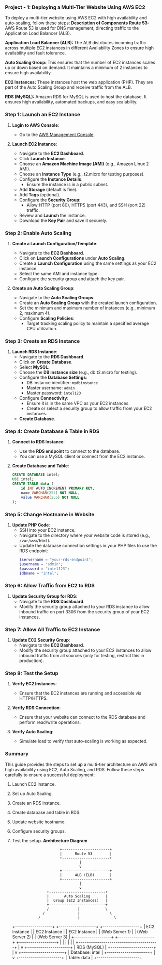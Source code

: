 ### Project - 1: Deploying a Multi-Tier Website Using AWS EC2
To deploy a multi-tier website using AWS EC2 with high availability and auto-scaling, follow these steps:
**Description of Components**
**Route 53:** AWS Route 53 is used for DNS management, directing traffic to the Application Load Balancer (ALB).

**Application Load Balancer (ALB):** The ALB distributes incoming traffic across multiple EC2 instances in different Availability Zones to ensure high availability and fault tolerance.

**Auto Scaling Group:** This ensures that the number of EC2 instances scales up or down based on demand. It maintains a minimum of 2 instances to ensure high availability.

**EC2 Instances:** These instances host the web application (PHP). They are part of the Auto Scaling Group and receive traffic from the ALB.

**RDS (MySQL):** Amazon RDS for MySQL is used to host the database. It ensures high availability, automated backups, and easy scalability.

### Step 1: Launch an EC2 Instance

1. **Login to AWS Console**:
   - Go to the [AWS Management Console](https://aws.amazon.com/console/).

2. **Launch EC2 Instance**:
   - Navigate to the **EC2 Dashboard**.
   - Click **Launch Instance**.
   - Choose an **Amazon Machine Image (AMI)** (e.g., Amazon Linux 2 AMI).
   - Choose an **Instance Type** (e.g., t2.micro for testing purposes).
   - Configure the **Instance Details**.
     - Ensure the instance is in a public subnet.
   - Add **Storage** (default is fine).
   - Add **Tags** (optional).
   - Configure the **Security Group**:
     - Allow HTTP (port 80), HTTPS (port 443), and SSH (port 22) traffic.
   - Review and **Launch** the instance.
   - Download the **Key Pair** and save it securely.

### Step 2: Enable Auto Scaling

1. **Create a Launch Configuration/Template**:
   - Navigate to the **EC2 Dashboard**.
   - Click on **Launch Configurations** under **Auto Scaling**.
   - Create a **Launch Configuration** using the same settings as your EC2 instance.
   - Select the same AMI and instance type.
   - Configure the security group and attach the key pair.

2. **Create an Auto Scaling Group**:
   - Navigate to the **Auto Scaling Groups**.
   - Create an **Auto Scaling Group** with the created launch configuration.
   - Set the minimum and maximum number of instances (e.g., minimum 2, maximum 4).
   - Configure **Scaling Policies**:
     - Target tracking scaling policy to maintain a specified average CPU utilization.

### Step 3: Create an RDS Instance

1. **Launch RDS Instance**:
   - Navigate to the **RDS Dashboard**.
   - Click on **Create Database**.
   - Select **MySQL**.
   - Choose the **DB instance size** (e.g., db.t2.micro for testing).
   - Configure the **Database Settings**:
     - DB instance identifier: `mydbinstance`
     - Master username: `admin`
     - Master password: `intel123`
   - Configure **Connectivity**:
     - Ensure it is in the same VPC as your EC2 instances.
     - Create or select a security group to allow traffic from your EC2 instances.
   - **Create Database**.

### Step 4: Create Database & Table in RDS

1. **Connect to RDS Instance**:
   - Use the **RDS endpoint** to connect to the database.
   - You can use a MySQL client or connect from the EC2 instance.

2. **Create Database and Table**:
   ```sql
   CREATE DATABASE intel;
   USE intel;
   CREATE TABLE data (
       id INT AUTO_INCREMENT PRIMARY KEY,
       name VARCHAR(255) NOT NULL,
       value VARCHAR(255) NOT NULL
   );
   ```

### Step 5: Change Hostname in Website

1. **Update PHP Code**:
   - SSH into your EC2 instance.
   - Navigate to the directory where your website code is stored (e.g., `/var/www/html`).
   - Update the database connection settings in your PHP files to use the RDS endpoint:
     ```php
     $servername = "your-rds-endpoint";
     $username = "admin";
     $password = "intel123";
     $dbname = "intel";
     ```

### Step 6: Allow Traffic from EC2 to RDS

1. **Update Security Group for RDS**:
   - Navigate to the **RDS Dashboard**.
   - Modify the security group attached to your RDS instance to allow inbound traffic on port 3306 from the security group of your EC2 instances.

### Step 7: Allow All Traffic to EC2 Instance

1. **Update EC2 Security Group**:
   - Navigate to the **EC2 Dashboard**.
   - Modify the security group attached to your EC2 instances to allow inbound traffic from all sources (only for testing, restrict this in production).

### Step 8: Test the Setup

1. **Verify EC2 Instances**:
   - Ensure that the EC2 instances are running and accessible via HTTP/HTTPS.

2. **Verify RDS Connection**:
   - Ensure that your website can connect to the RDS database and perform read/write operations.

3. **Verify Auto Scaling**:
   - Simulate load to verify that auto-scaling is working as expected.

### Summary

This guide provides the steps to set up a multi-tier architecture on AWS with high availability using EC2, Auto Scaling, and RDS. Follow these steps carefully to ensure a successful deployment:

1. Launch EC2 instance.
2. Set up Auto Scaling.
3. Create an RDS instance.
4. Create database and table in RDS.
5. Update website hostname.
6. Configure security groups.
7. Test the setup.
**Architecture Diagram**


                             +----------------------+
                             |      Route 53        |
                             +----------------------+
                                      |
                                      v
                             +----------------------+
                             |      ALB (ELB)       |
                             +----------------------+
                                      |
                                      v
                       +--------------------------+
                       |       Auto Scaling       |
                       |  Group (EC2 Instances)   |
                       +--------------------------+
                       /             |            \
                     /               |              \
                   /                 |                \
      +-------------------+  +-------------------+  +-------------------+
      |     EC2 Instance  |  |     EC2 Instance  |  |     EC2 Instance  |
      |   (Web Server 1)  |  |   (Web Server 2)  |  |   (Web Server 3)  |
      +-------------------+  +-------------------+  +-------------------+
                  |                    |                     |
                  |                    |                     |
                  +-----------------------------------------+
                                      |
                                      v
                             +----------------------+
                             |       RDS (MySQL)    |
                             +----------------------+
                                      |
                                      v
                            +----------------------+
                            |   Database: intel    |
                            +----------------------+
                                      |
                                      v
                            +----------------------+
                            |     Table: data      |
                            +----------------------+






